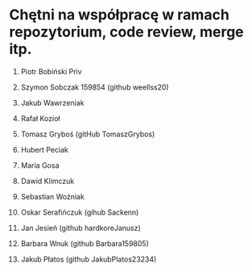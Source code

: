 # Chętni na współpracę w ramach repozytorium, code review, merge itp.

1. Piotr Bobiński Priv
2. Szymon Sobczak 159854 (github weellss20)
3. Jakub Wawrzeniak 
4. Rafał Kozioł
5. Tomasz Gryboś (gitHub TomaszGrybos)
6. Hubert Peciak
7. Maria Gosa
8. Dawid Klimczuk
9. Sebastian Woźniak
10. Oskar Serafińczuk (gihub Sackenn)
11. Jan Jesień (github hardkoreJanusz)
12. Barbara Wnuk (github Barbara159805)


15. Jakub Płatos (github JakubPlatos23234)
